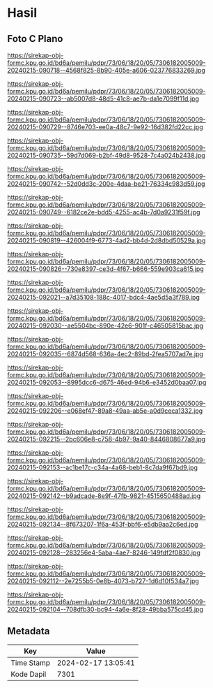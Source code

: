 # Hasil

## Foto C Plano

https://sirekap-obj-formc.kpu.go.id/bd6a/pemilu/pdpr/73/06/18/20/05/7306182005009-20240215-090718--4568f825-8b90-405e-a606-023776833269.jpg

https://sirekap-obj-formc.kpu.go.id/bd6a/pemilu/pdpr/73/06/18/20/05/7306182005009-20240215-090723--ab5007d8-48d5-41c8-ae7b-da1e7099f11d.jpg

https://sirekap-obj-formc.kpu.go.id/bd6a/pemilu/pdpr/73/06/18/20/05/7306182005009-20240215-090729--8746e703-ee0a-48c7-9e92-16d382fd22cc.jpg

https://sirekap-obj-formc.kpu.go.id/bd6a/pemilu/pdpr/73/06/18/20/05/7306182005009-20240215-090735--59d7d069-b2bf-49d8-9528-7c4a024b2438.jpg

https://sirekap-obj-formc.kpu.go.id/bd6a/pemilu/pdpr/73/06/18/20/05/7306182005009-20240215-090742--52d0dd3c-200e-4daa-be21-76334c983d59.jpg

https://sirekap-obj-formc.kpu.go.id/bd6a/pemilu/pdpr/73/06/18/20/05/7306182005009-20240215-090749--6182ce2e-bdd5-4255-ac4b-7d0a9231f59f.jpg

https://sirekap-obj-formc.kpu.go.id/bd6a/pemilu/pdpr/73/06/18/20/05/7306182005009-20240215-090819--426004f9-6773-4ad2-bb4d-2d8dbd50529a.jpg

https://sirekap-obj-formc.kpu.go.id/bd6a/pemilu/pdpr/73/06/18/20/05/7306182005009-20240215-090826--730e8397-ce3d-4f67-b666-559e903ca615.jpg

https://sirekap-obj-formc.kpu.go.id/bd6a/pemilu/pdpr/73/06/18/20/05/7306182005009-20240215-092021--a7d35108-188c-4017-bdc4-4ae5d5a3f789.jpg

https://sirekap-obj-formc.kpu.go.id/bd6a/pemilu/pdpr/73/06/18/20/05/7306182005009-20240215-092030--ae5504bc-890e-42e6-901f-c46505815bac.jpg

https://sirekap-obj-formc.kpu.go.id/bd6a/pemilu/pdpr/73/06/18/20/05/7306182005009-20240215-092035--6874d568-636a-4ec2-89bd-2fea5707ad7e.jpg

https://sirekap-obj-formc.kpu.go.id/bd6a/pemilu/pdpr/73/06/18/20/05/7306182005009-20240215-092053--8995dcc6-d675-46ed-94b6-e3452d0baa07.jpg

https://sirekap-obj-formc.kpu.go.id/bd6a/pemilu/pdpr/73/06/18/20/05/7306182005009-20240215-092206--e068ef47-89a8-49aa-ab5e-a0d9ceca1332.jpg

https://sirekap-obj-formc.kpu.go.id/bd6a/pemilu/pdpr/73/06/18/20/05/7306182005009-20240215-092215--2bc606e8-c758-4b97-9a40-8446808677a9.jpg

https://sirekap-obj-formc.kpu.go.id/bd6a/pemilu/pdpr/73/06/18/20/05/7306182005009-20240215-092153--ac1be17c-c34a-4a68-beb1-8c7da9f67bd9.jpg

https://sirekap-obj-formc.kpu.go.id/bd6a/pemilu/pdpr/73/06/18/20/05/7306182005009-20240215-092142--b9adcade-8e9f-47fb-9821-4515650488ad.jpg

https://sirekap-obj-formc.kpu.go.id/bd6a/pemilu/pdpr/73/06/18/20/05/7306182005009-20240215-092134--8f673207-1f6a-453f-bbf6-e5db9aa2c6ed.jpg

https://sirekap-obj-formc.kpu.go.id/bd6a/pemilu/pdpr/73/06/18/20/05/7306182005009-20240215-092128--283256e4-5aba-4ae7-8246-149fdf2f0830.jpg

https://sirekap-obj-formc.kpu.go.id/bd6a/pemilu/pdpr/73/06/18/20/05/7306182005009-20240215-092112--2e7255b5-0e8b-4073-b727-1d6d10f534a7.jpg

https://sirekap-obj-formc.kpu.go.id/bd6a/pemilu/pdpr/73/06/18/20/05/7306182005009-20240215-092104--708dfb30-bc94-4a6e-8f28-49bba575cd45.jpg


## Metadata

| Key        | Value               |
| ---------- | ------------------- |
| Time Stamp | 2024-02-17 13:05:41 |
| Kode Dapil | 7301                |



